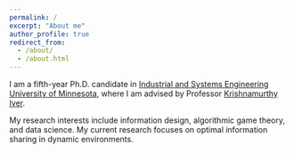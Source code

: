 ```yaml
---
permalink: /
excerpt: "About me"
author_profile: true
redirect_from: 
  - /about/
  - /about.html
---
```


I am a fifth-year Ph.D. candidate in [Industrial and Systems Engineering University of Minnesota](https://cse.umn.edu/isye), where I am advised by Professor [Krishnamurthy Iyer](https://cse.umn.edu/isye/krishnamurthy-iyer).

My research interests include information design, algorithmic game theory, and data science. My current research focuses
on optimal information sharing in dynamic environments.

